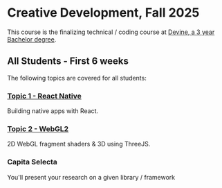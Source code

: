# Creative Development, Fall 2025

This course is the finalizing technical / coding course at [Devine, a 3 year Bachelor degree](https://devine.be).

## All Students - First 6 weeks

The following topics are covered for all students:

### [Topic 1 - React Native](react-native)

Building native apps with React.

### [Topic 2 - WebGL2](webgl)

2D WebGL fragment shaders & 3D using ThreeJS.

### Capita Selecta

You'll present your research on a given library / framework